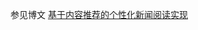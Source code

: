 
参见博文 [基于内容推荐的个性化新闻阅读实现](https://taozj.org/2016/06/%E5%9F%BA%E4%BA%8E%E5%86%85%E5%AE%B9%E6%8E%A8%E8%8D%90%E7%9A%84%E4%B8%AA%E6%80%A7%E5%8C%96%E6%96%B0%E9%97%BB%E9%98%85%E8%AF%BB%E5%AE%9E%E7%8E%B0/)
